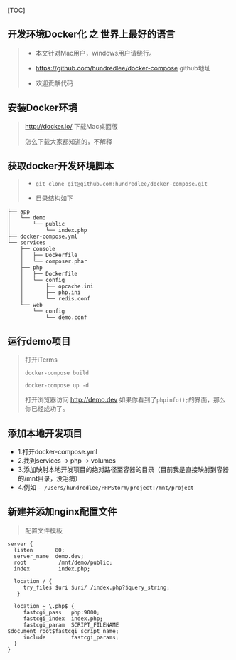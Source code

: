 [TOC]
## 开发环境Docker化 之 世界上最好的语言
>* 本文针对Mac用户，windows用户请绕行。
>
>* https://github.com/hundredlee/docker-compose github地址
>
>* 欢迎贡献代码


## 安装Docker环境
> http://docker.io/ 下载Mac桌面版
> 
> 怎么下载大家都知道的，不解释

## 获取docker开发环境脚本
>* ``` git clone git@github.com:hundredlee/docker-compose.git ```
>
>* 目录结构如下

```
├── app
│   └── demo
│       └── public
│           └── index.php
├── docker-compose.yml
└── services
    ├── console
    │   ├── Dockerfile
    │   └── composer.phar
    ├── php
    │   ├── Dockerfile
    │   └── config
    │       ├── opcache.ini
    │       ├── php.ini
    │       └── redis.conf
    └── web
        └── config
            └── demo.conf
```
## 运行demo项目
> 打开iTerms
> 
> ``` docker-compose build ```
> 
> ``` docker-compose up -d ```
> 
> 打开浏览器访问 http://demo.dev
> 如果你看到了```phpinfo();```的界面，那么你已经成功了。

## 添加本地开发项目
- 1.打开docker-compose.yml
- 2.找到services -> php -> volumes
- 3.添加映射本地开发项目的绝对路径至容器的目录（目前我是直接映射到容器的/mnt目录，没毛病）
- 4.例如 ```- /Users/hundredlee/PHPStorm/project:/mnt/project```

## 新建并添加nginx配置文件
> 配置文件模板

```
server {
  listen       80;
  server_name  demo.dev;
  root          /mnt/demo/public;
  index         index.php;

  location / {
     try_files $uri $uri/ /index.php?$query_string;
   }

  location ~ \.php$ {
     fastcgi_pass   php:9000;
     fastcgi_index  index.php;
     fastcgi_param  SCRIPT_FILENAME  $document_root$fastcgi_script_name;
     include        fastcgi_params;
  }
}

```